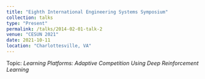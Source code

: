 ```yaml
---
title: "Eighth International Engineering Systems Symposium"
collection: talks
type: "Present"
permalink: /talks/2014-02-01-talk-2
venue: "CESUN 2021"
date: 2021-10-11
location: "Charlottesville, VA"
---
```



Topic: <i>Learning Platforms: Adaptive Competition Using Deep Reinforcement Learning </i>
